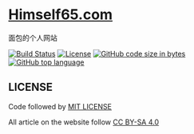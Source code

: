# [Himself65.com](https://himself65.com)

面包的个人网站

[![Build Status](https://travis-ci.com/Himself65/himself65.svg?branch=newWebsite)](https://travis-ci.com/Himself65/himself65)
[![License](https://img.shields.io/github/license/himself65/kuen.svg)](htttps:://github.com/himself65/himself65)
[![GitHub code size in bytes](https://img.shields.io/github/languages/code-size/himself65/himself65.svg)](htttps:://github.com/himself65/himself65)
[![GitHub top language](https://img.shields.io/github/languages/top/himself65/himself65.svg)](htttps:://github.com/himself65/himself65)

## LICENSE

Code followed by [MIT LICENSE](LICNSE)

All article on the website follow [CC BY-SA 4.0](https://creativecommons.org/licenses/by-sa/4.0/)
